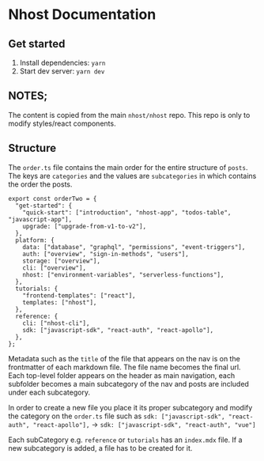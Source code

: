 # Nhost Documentation

## Get started

1. Install dependencies: `yarn`
2. Start dev server: `yarn dev`

## NOTES;

The content is copied from the main `nhost/nhost` repo. This repo is only to modify styles/react components.

## Structure

The `order.ts` file contains the main order for the entire structure of `posts`. The keys are `categories` and the values are `subcategories` in which contains the order the posts.

```
export const orderTwo = {
  "get-started": {
    "quick-start": ["introduction", "nhost-app", "todos-table", "javascript-app"],
    upgrade: ["upgrade-from-v1-to-v2"],
  },
  platform: {
    data: ["database", "graphql", "permissions", "event-triggers"],
    auth: ["overview", "sign-in-methods", "users"],
    storage: ["overview"],
    cli: ["overview"],
    nhost: ["environment-variables", "serverless-functions"],
  },
  tutorials: {
    "frontend-templates": ["react"],
    templates: ["nhost"],
  },
  reference: {
    cli: ["nhost-cli"],
    sdk: ["javascript-sdk", "react-auth", "react-apollo"],
  },
};
```

Metadata such as the `title` of the file that appears on the nav is on the frontmatter of each markdown file. The file name becomes the final url. Each top-level folder appears on the header as main navigation, each subfolder becomes a main subcategory of the nav and posts are included under each subcategory.

In order to create a new file you place it its proper subcategory and modify the category on the `order.ts` file such as `sdk: ["javascript-sdk", "react-auth", "react-apollo"],` -> `sdk: ["javascript-sdk", "react-auth", "vue"]`

Each subCategory e.g. `reference` or `tutorials` has an `index.mdx` file. If a new subcategory is added, a file has to be created for it.
